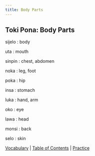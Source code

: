 ```yaml
---
title: Body Parts
---
```


## Toki Pona: Body Parts

sijelo
: body

uta
: mouth

sinpin
: chest, abdomen

noka
: leg, foot

poka
: hip

insa
: stomach

luka
: hand, arm

oko
: eye

lawa
: head

monsi
: back

selo
: skin

[Vocabulary](25Vocabulary.md) | [Table of Contents](toc.md) | [Practice](27Practice.md)